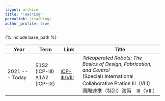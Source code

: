 ```yaml
---
layout: archive
title: "Teaching"
permalink: /teaching/
author_profile: true
---
```


{% include base_path %}

|Year|Term|Link|Title|
|---|---|---|---|
|2021 --- Today|S1S2 (ICP-III) <br> A1A2 (ICP-IX)|[ICP-III/VIII](https://mmmarinho.github.io/teaching/FEN-CO3982S3)| *Teleoperated Robots: The Basics of Design, Fabrication, and Control* <br> (Special) International Collaborative Pratice III（VIII）<br> 国際連携（特別）演習　III（VIII）|
